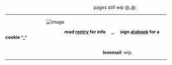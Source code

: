 ⠀ ⠀ ⠀ ⠀ ⠀ ⠀ ⠀ ⠀ ⠀ ⠀ ⠀ ⠀ ⠀ ⠀ ⠀ ⠀ ⠀⠀ ⠀ ⠀pages still wip @_@;
*** 
  ⠀  ⠀  ⠀  ⠀  ⠀  ⠀  ⠀  ⠀  ⠀  ![image](https://i.ibb.co/WG3FZ9x/IMG-1164.jpg)
   ⠀ ⠀ 
   
⠀ ⠀ ⠀ ⠀ ⠀ ⠀ ⠀ ⠀ ⠀ ⠀  ⠀  ⠀   ⠀ **read [rentry](linklink) for info** ⠀ **,,** ⠀ **sign [atabook](https://melomanie.atabook.org/) for a cookie ^_^**




 ⠀ 
  ⠀  
⠀ ⠀ 
⠀ ⠀  ⠀
⠀ ⠀ ⠀⠀ ⠀ ⠀ ⠀ ⠀ ⠀ ⠀ ⠀ ⠀ ⠀ ⠀ ⠀ ⠀ ⠀**lovemail:** wip.
***
